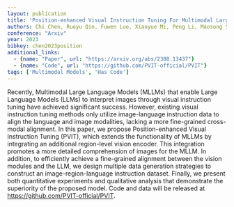 ```yaml
---
layout: publication
title: 'Position-enhanced Visual Instruction Tuning For Multimodal Large Language Models'
authors: Chi Chen, Ruoyu Qin, Fuwen Luo, Xiaoyue Mi, Peng Li, Maosong Sun, Yang Liu
conference: "Arxiv"
year: 2023
bibkey: chen2023position
additional_links:
  - {name: "Paper", url: "https://arxiv.org/abs/2308.13437"}
  - {name: "Code", url: "https://github.com/PVIT-official/PVIT"}
tags: ['Multimodal Models', 'Has Code']
---
```

Recently, Multimodal Large Language Models (MLLMs) that enable Large Language
Models (LLMs) to interpret images through visual instruction tuning have
achieved significant success. However, existing visual instruction tuning
methods only utilize image-language instruction data to align the language and
image modalities, lacking a more fine-grained cross-modal alignment. In this
paper, we propose Position-enhanced Visual Instruction Tuning (PVIT), which
extends the functionality of MLLMs by integrating an additional region-level
vision encoder. This integration promotes a more detailed comprehension of
images for the MLLM. In addition, to efficiently achieve a fine-grained
alignment between the vision modules and the LLM, we design multiple data
generation strategies to construct an image-region-language instruction
dataset. Finally, we present both quantitative experiments and qualitative
analysis that demonstrate the superiority of the proposed model. Code and data
will be released at https://github.com/PVIT-official/PVIT.
